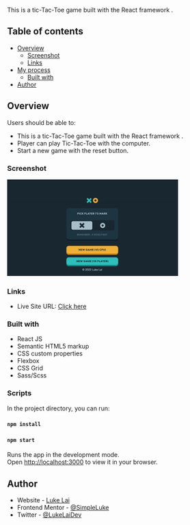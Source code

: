 
This is a tic-Tac-Toe game built with the React framework .

## Table of contents

- [Overview](#overview)
  - [Screenshot](#screenshot)
  - [Links](#links)
- [My process](#my-process)
  - [Built with](#built-with)
- [Author](#author)



## Overview

Users should be able to:

- This is a tic-Tac-Toe game built with the React framework . 
- Player can play Tic-Tac-Toe with the computer. 
- Start a new game with the reset button.

### Screenshot

<img src="./preview.gif" width="400" />


### Links

- Live Site URL: [Click here](https://steady-kelpie-2829ee.netlify.app/)

### Built with

- React JS
- Semantic HTML5 markup
- CSS custom properties
- Flexbox
- CSS Grid
- Sass/Scss

### Scripts

In the project directory, you can run:

#### `npm install`
#### `npm start`

Runs the app in the development mode.\
Open [http://localhost:3000](http://localhost:3000) to view it in your browser.

## Author

- Website - [Luke Lai](https://lukelai.tech/)
- Frontend Mentor - [@SimpleLuke](https://www.frontendmentor.io/profile/SimpleLuke)
- Twitter - [@LukeLaiDev](https://www.twitter.com/LukeLaiDev)

